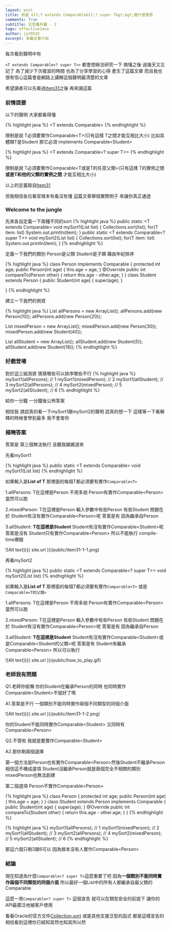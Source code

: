 ```yaml
---
layout: post
title: 到底 &lt;T extends Comparable&lt;? super T&gt;&gt;是什麼意思
comments: True 
subtitle: 泛型番外篇 - 2
tags: effectiveJava
author: jyt0532
excerpt: 本篇文章介紹
---
```


每次看到聲明中有

`<T extends Comparable<? super T>>` 都會想辦法研究一下 搞懂之後 過幾天又忘記了 為了減少下次複習的時間 也為了分享學習的心得 產生了這篇文章 而且我也很有信心這篇會是網路上講解這個聲明最清楚的文章

希望讀者可以先看過[Item31](/2018/12/01/generics/)之後 再來讀這篇

### 前情提要

以下的聲明 大家都看得懂

{% highlight java %}
<T extends Comparable<T>>
{% endhighlight %}

限制是說 T必須要實作Comparable&lt;T&gt;(只有這樣 T之間才能互相比大小) 比如具體類T是Student 那它必須 implements Comparable&lt;Student&gt;


{% highlight java %}
<T extends Comparable<? super T>>
{% endhighlight %}

限制是說 T必須要實作Comparable&lt;T或是T的任意父類&gt;(只有這樣 T的實例之間 **或是T和他的父類的實例之間** 才能互相比大小)


以上的定義取自[Item31](/2018/12/16/use-bounded-wildcards-to-increase-api-flexibility/)

但我相信各位看官根本有看沒有懂 這篇文章舉個實際例子 來讓你真正通透

### Welcome to the jungle

先來各自定義一下兩種不同的sort
{% highlight java %}
public static <T extends Comparable<T>> void mySort1(List<T> list)
{
  Collections.sort(list);
  for(T item: list) System.out.println(item);
}
public static <T extends Comparable<? super T>> void mySort2(List<T> list)
{
  Collections.sort(list);
  for(T item: list) System.out.println(item);
}
{% endhighlight %}

定義一下我們的類別 Person是父類 Student是子類 藉由年紀排序

{% highlight java %}
class Person implements Comparable<Person>
{
  protected int age;
  public Person(int age)
  {
    this.age = age;
  }
  @Override
  public int compareTo(Person other)
  {
    return this.age - other.age;
  }
}
class Student extends Person
{
  public Student(int age) {
    super(age);
  }

}
{% endhighlight %}

建立一下我們的側資

{% highlight java %}
List<Person> allPersons = new ArrayList<Person>();
allPersons.add(new Person(10));
allPersons.add(new Person(20));

List<Person> mixedPerson = new ArrayList<Person>();
mixedPerson.add(new Person(30));
mixedPerson.add(new Student(40));

List<Student> allStudent = new ArrayList<Student>();
allStudent.add(new Student(5));
allStudent.add(new Student(18));
{% endhighlight %}

### 好戲登場

對於這三組測資 猜猜哪些可以排序哪些不行
{% highlight java %}
mySort1(allPersons);  // 1
mySort1(mixedPerson); // 2
mySort1(allStudent);  // 3 
mySort2(allPersons);  // 4
mySort2(mixedPerson); // 5
mySort2(allStudent);  // 6
{% endhighlight %}

給你一分鐘 一分鐘後公佈答案 

相信我 請認真的看一下mySort1跟mySort2的聲明 認真的想一下 這樣等一下看解釋的時候會學到最多 我不會害你

### 揭曉答案

答案是 第三個無法執行 且聽我娓娓道來

先看mySort1 

{% highlight java %}
public static <T extends Comparable<T>> void mySort1(List<T> list)
{% endhighlight %}

如果輸入是**List of T** 那裡面的每個T都必須要有實作`Comparable<T>`

1.allPersons: T在這裡是Person 不用多說 Person有實作Comparable&lt;Person&gt; 當然可以跑

2.mixedPerson: T在這裡是Person 輸入參數中有些Person 有些Student 問題在於 Student有沒有實作Comparable&lt;Person&gt;呢 答案是有 因為繼承自Person

3.allStudent: **T在這裡是Student** Student有沒有實作Comparable&lt;Student&gt;呢 答案是沒有 Student只有實作Comparable&lt;Person&gt; 所以不能執行 compile-time爆錯

![Alt text]({{ site.url }}/public/item31-1-1.png)

再看mySort2

{% highlight java %}
public static <T extends Comparable<? super T>> void mySort2(List<T> list)
{% endhighlight %}

如果輸入是**List of T** 那裡面的每個T都必須要有實作`Comparable<T>` 或是`Comparable<T的父類>`

1.allPersons: T在這裡是Person 不用多說 Person有實作Comparable&lt;Person&gt; 當然可以跑

2.mixedPerson: T在這裡是Person 輸入參數中有些Person 有些Student 問題在於 Student有沒有實作Comparable&lt;Person&gt;呢 答案是有 因為繼承自Person

3.allStudent: **T在這裡是Student** Student有沒有實作Comparable&lt;Student&gt;或是Comparable&lt;Student的父類&gt;呢 答案是有 Student有繼承Comparable&lt;Person&gt; 所以可以執行


![Alt text]({{ site.url }}/public/how_to_play.gif)

### 老師我有問題

Q1.老師你偷懶 你的Student在繼承Person的同時 也同時實作Comparable&lt;Student&gt;不就好了嗎

A1.答案是不行 一個類別不能同時實作兩個不同類型的同個介面

![Alt text]({{ site.url }}/public/item31-1-2.png)

你的Student不能同時實作Comparable&lt;Student&gt; 又同時有Comparable&lt;Person&gt;

Q2.不管啦 我就是要實作Comparable&lt;Student&gt;

A2.那你剩兩個選擇 

第一個方法是Person也有實作Comparable&lt;Person&gt;然後Student不繼承Person 相信這不構成選項 Student沒繼承Person就是兩個完全不相關的類別 mixedPerson也無法創建

第二個選項 Person不實作Comparable&lt;Person&gt;

{% highlight java %}
class Person
{
  protected int age;
  public Person(int age)
  {
    this.age = age;
  }
}
class Student extends Person implements Comparable<Student>
{
  public Student(int age) {
    super(age);
  }
  @Override
  public int compareTo(Student other)
  {
    return this.age - other.age;
  }
}
{% endhighlight %}

{% highlight java %}
mySort1(allPersons);  // 1
mySort1(mixedPerson); // 2
mySort1(allStudent);  // 3
mySort2(allPersons);  // 4
mySort2(mixedPerson); // 5
mySort2(allStudent);  // 6
{% endhighlight %}

那這六個只剩3跟6可以 因為根本沒有人實作Comparable&lt;Person&gt;

### 結論


現在知道為什麼`Comparable<? super T>`這麼重要了吧 因為**一個類別不能同時實作兩個不同類型的同個介面** 
所以最好一個List中的所有人都繼承自最父類的Comparable 

這麼一來`Comparable<? super T>` 這個宣告 就可以在類型安全的前提下 讓你的API最廣泛地被客戶使用

看看Oracle的官方文件[Collection.sort](https://docs.oracle.com/javase/6/docs/api/java/util/Collections.html#sort) 或是其他支援泛型的函式 都是這樣宣告的 相信看到這裡你已經知其然也知其所以然

